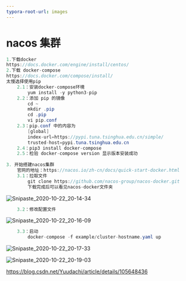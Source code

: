```yaml
---
typora-root-url: images
---
```


# nacos 集群

```java
1.下载docker
https://docs.docker.com/engine/install/centos/
2.下载 docker-compose
https://docs.docker.com/compose/install/
太慢选择使用pip
	2.1：安装docker-compose环境
		yum install -y python3-pip
	2.2：添加 pip 的镜像
		cd ~
		mkdir .pip
		cd .pip
		vi pip.conf
	2.3：pip.conf 中的内容为
		[global]
		index-url=https://pypi.tuna.tsinghua.edu.cn/simple/
		trusted-host=pypi.tuna.tsinghua.edu.cn
	2.4：pip3 install docker-compose
	2.5：检验 docker-compose version 显示版本安装成功
	
3. 开始搭建nacos集群
	官网的地址：https://nacos.io/zh-cn/docs/quick-start-docker.html
	3.1：拉取文件
		git clone https://github.com/nacos-group/nacos-docker.git
		下载完成后可以看见nacos-docker文件夹
```

![Snipaste_2020-10-22_20-14-34](/Snipaste_2020-10-22_20-14-34.jpg)

```java
	3.2：修改配置文件
```

![Snipaste_2020-10-22_20-16-09](/Snipaste_2020-10-22_20-16-09.jpg)

```java
	3.3：启动
		docker-compose -f example/cluster-hostname.yaml up 

```

![Snipaste_2020-10-22_20-17-33](/Snipaste_2020-10-22_20-17-33.jpg)



![Snipaste_2020-10-22_20-19-03](/Snipaste_2020-10-22_20-19-03.jpg)

https://blog.csdn.net/Yuudachi/article/details/105648436































